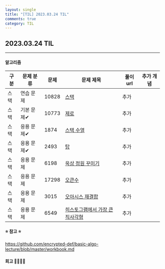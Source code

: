 ```yaml
---
layout: single
title: "[TIL] 2023.03.24 TIL"
comments: true
category: TIL
---
```


## 2023.03.24 TIL

---

####  알고리즘 

| 구분  | 문제 분류  | 문제   | 문제 제목                                | 풀이 url                              | 추가 개념                       |
|-----|----------|------|--------------------------------------|--------------------------------------|-----------------------------|
| 스택  | 연습 문제 | 10828 | [스택](https://www.acmicpc.net/problem/10828) | 추가  |
| 스택    | 기본 문제✔ | 10773 | [제로](https://www.acmicpc.net/problem/10773) | 추가 |
| 스택    | 응용 문제✔ | 1874 | [스택 수열](https://www.acmicpc.net/problem/1874) | 추가  |
| 스택    | 응용 문제✔ | 2493 | [탑](https://www.acmicpc.net/problem/2493) | 추가  |
|  스택   | 응용 문제 | 6198 | [옥상 정원 꾸미기](https://www.acmicpc.net/problem/6198) | 추가  |
| 스택    | 응용 문제 | 17298 | [오큰수](https://www.acmicpc.net/problem/17298) | 추가 |
| 스택    | 응용 문제 | 3015 | [오아시스 재결합](https://www.acmicpc.net/problem/3015) | 추가  |
| 스택    | 응용 문제 | 6549 | [히스토그램에서 가장 큰 직사각형](https://www.acmicpc.net/problem/6549) | 추가  |

#### ⭐️ 참고 ⭐️
<https://github.com/encrypted-def/basic-algo-lecture/blob/master/workbook.md>



#### 회고 👩🏻‍💻📝